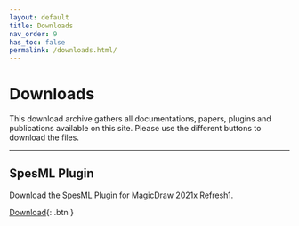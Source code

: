 ```yaml
---
layout: default
title: Downloads
nav_order: 9
has_toc: false
permalink: /downloads.html/
---
```

# Downloads
This download archive gathers all documentations, papers, plugins and publications available on this site. Please use the different buttons to download the files.  
  
---
## SpesML Plugin

Download the SpesML Plugin for MagicDraw 2021x Refresh1.  
  
[Download](https://github.com/spesml/spesml.github.io/releases/download/Release/SpesML.zip){: .btn }


